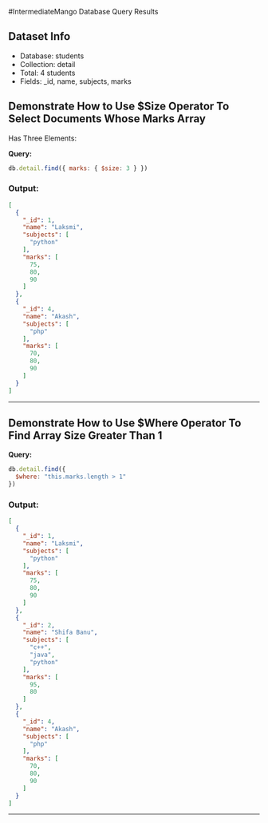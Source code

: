 #IntermediateMango Database Query Results

## Dataset Info
- Database: students
- Collection: detail
- Total:  4 students
- Fields: _id, name, subjects, marks

##  Demonstrate How to Use  $Size Operator To Select Documents Whose Marks Array 
Has Three Elements: 

**Query:**
```javascript
db.detail.find({ marks: { $size: 3 } })

```

### Output:
```json
[
  {
    "_id": 1,
    "name": "Laksmi",
    "subjects": [
      "python"
    ],
    "marks": [
      75,
      80,
      90
    ]
  },
  {
    "_id": 4,
    "name": "Akash",
    "subjects": [
      "php"
    ],
    "marks": [
      70,
      80,
      90
    ]
  }
]
```
---

##  Demonstrate How to Use  $Where Operator To Find Array Size Greater Than 1

**Query:**
```javascript
db.detail.find({
  $where: "this.marks.length > 1"
})

```

### Output:
```json
[
  {
    "_id": 1,
    "name": "Laksmi",
    "subjects": [
      "python"
    ],
    "marks": [
      75,
      80,
      90
    ]
  },
  {
    "_id": 2,
    "name": "Shifa Banu",
    "subjects": [
      "c++",
      "java",
      "python"
    ],
    "marks": [
      95,
      80
    ]
  },
  {
    "_id": 4,
    "name": "Akash",
    "subjects": [
      "php"
    ],
    "marks": [
      70,
      80,
      90
    ]
  }
]
```
---